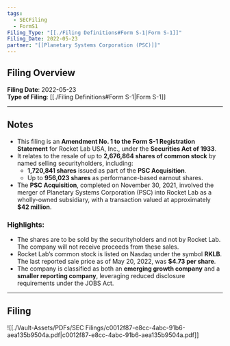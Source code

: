 ```yaml
---
tags:
  - SECFiling
  - FormS1
Filing_Type: "[[./Filing Definitions#Form S-1|Form S-1]]"
Filing_Date: 2022-05-23
partner: "[[Planetary Systems Corporation (PSC)]]"
---
```


## Filing Overview

**Filing Date**: 2022-05-23  
**Type of Filing**: [[./Filing Definitions#Form S-1|Form S-1]]  

---

## Notes

- This filing is an **Amendment No. 1 to the Form S-1 Registration Statement** for Rocket Lab USA, Inc., under the **Securities Act of 1933**.
- It relates to the resale of up to **2,676,864 shares of common stock** by named selling securityholders, including:
  - **1,720,841 shares** issued as part of the **PSC Acquisition**.
  - Up to **956,023 shares** as performance-based earnout shares.
- The **PSC Acquisition**, completed on November 30, 2021, involved the merger of Planetary Systems Corporation (PSC) into Rocket Lab as a wholly-owned subsidiary, with a transaction valued at approximately **$42 million**.

### Highlights:
- The shares are to be sold by the securityholders and not by Rocket Lab. The company will not receive proceeds from these sales.
- Rocket Lab’s common stock is listed on Nasdaq under the symbol **RKLB**. The last reported sale price as of May 20, 2022, was **$4.73 per share**.
- The company is classified as both an **emerging growth company** and a **smaller reporting company**, leveraging reduced disclosure requirements under the JOBS Act.

---

## Filing

![[./Vault-Assets/PDFs/SEC Filings/c0012f87-e8cc-4abc-91b6-aea135b9504a.pdf|c0012f87-e8cc-4abc-91b6-aea135b9504a.pdf]]
